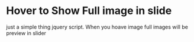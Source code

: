 # Hover to Show Full image in slide
just a simple thing jquery script. 
When you hoave image full images will be preview in slider
